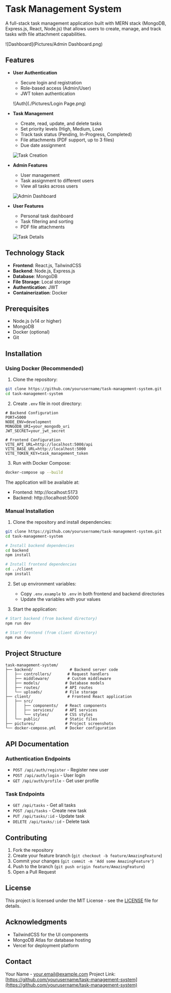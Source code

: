 # Task Management System

A full-stack task management application built with MERN stack (MongoDB, Express.js, React, Node.js) that allows users to create, manage, and track tasks with file attachment capabilities.

![Dashboard](Pictures/Admin Dashboard.png)

## Features

- **User Authentication**
  - Secure login and registration
  - Role-based access (Admin/User)
  - JWT token authentication
  
  ![Auth](./Pictures/Login Page.png)

- **Task Management**
  - Create, read, update, and delete tasks
  - Set priority levels (High, Medium, Low)
  - Track task status (Pending, In-Progress, Completed)
  - File attachments (PDF support, up to 3 files)
  - Due date assignment
  
  ![Task Creation](./pictures/task-creation.png)

- **Admin Features**
  - User management
  - Task assignment to different users
  - View all tasks across users
  
  ![Admin Dashboard](./pictures/admin-dashboard.png)

- **User Features**
  - Personal task dashboard
  - Task filtering and sorting
  - PDF file attachments
  
  ![Task Details](./pictures/task-details.png)

## Technology Stack

- **Frontend**: React.js, TailwindCSS
- **Backend**: Node.js, Express.js
- **Database**: MongoDB
- **File Storage**: Local storage
- **Authentication**: JWT
- **Containerization**: Docker

## Prerequisites

- Node.js (v14 or higher)
- MongoDB
- Docker (optional)
- Git

## Installation

### Using Docker (Recommended)

1. Clone the repository:
```bash
git clone https://github.com/yourusername/task-management-system.git
cd task-management-system
```

2. Create `.env` file in root directory:
```properties
# Backend Configuration
PORT=5000
NODE_ENV=development
MONGODB_URI=your_mongodb_uri
JWT_SECRET=your_jwt_secret

# Frontend Configuration
VITE_API_URL=http://localhost:5000/api
VITE_BASE_URL=http://localhost:5000
VITE_TOKEN_KEY=task_management_token
```

3. Run with Docker Compose:
```bash
docker-compose up --build
```

The application will be available at:
- Frontend: http://localhost:5173
- Backend: http://localhost:5000

### Manual Installation

1. Clone the repository and install dependencies:
```bash
git clone https://github.com/yourusername/task-management-system.git
cd task-management-system

# Install backend dependencies
cd backend
npm install

# Install frontend dependencies
cd ../client
npm install
```

2. Set up environment variables:
   - Copy `.env.example` to `.env` in both frontend and backend directories
   - Update the variables with your values

3. Start the application:
```bash
# Start backend (from backend directory)
npm run dev

# Start frontend (from client directory)
npm run dev
```

## Project Structure

```
task-management-system/
├── backend/                # Backend server code
│   ├── controllers/       # Request handlers
│   ├── middleware/        # Custom middleware
│   ├── models/           # Database models
│   ├── routes/           # API routes
│   └── uploads/          # File storage
├── client/                # Frontend React application
│   ├── src/
│   │   ├── components/   # React components
│   │   ├── services/     # API services
│   │   └── styles/       # CSS styles
│   └── public/           # Static files
├── pictures/             # Project screenshots
└── docker-compose.yml    # Docker configuration
```

## API Documentation

### Authentication Endpoints
- `POST /api/auth/register` - Register new user
- `POST /api/auth/login` - User login
- `GET /api/auth/profile` - Get user profile

### Task Endpoints
- `GET /api/tasks` - Get all tasks
- `POST /api/tasks` - Create new task
- `PUT /api/tasks/:id` - Update task
- `DELETE /api/tasks/:id` - Delete task

## Contributing

1. Fork the repository
2. Create your feature branch (`git checkout -b feature/AmazingFeature`)
3. Commit your changes (`git commit -m 'Add some AmazingFeature'`)
4. Push to the branch (`git push origin feature/AmazingFeature`)
5. Open a Pull Request

## License

This project is licensed under the MIT License - see the [LICENSE](LICENSE) file for details.

## Acknowledgments

- TailwindCSS for the UI components
- MongoDB Atlas for database hosting
- Vercel for deployment platform

## Contact

Your Name - your.email@example.com
Project Link: [https://github.com/yourusername/task-management-system](https://github.com/yourusername/task-management-system)